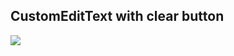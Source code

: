 ## CustomEditText with clear button

![](https://github.com/lexa-vic/Android-Custom-View/tree/master/CustomEditText/art/CustomEditText.png)
